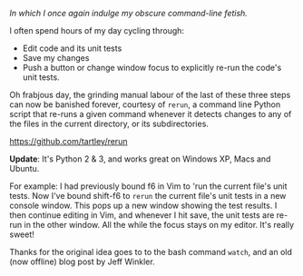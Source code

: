 <!--
.. title: Rerun unit tests whenever files update
.. slug: rerun-unit-tests-whenever-files-update
.. date: 2010-10-15 01:43:33-05:00
.. tags: file-watcher,geek,python,testing,software,mswin-dev,terminal
-->


*In which I once again indulge my obscure command-line fetish.*

I often spend hours of my day cycling through:

-   Edit code and its unit tests
-   Save my changes
-   Push a button or change window focus to explicitly re-run the code's
    unit tests.

Oh frabjous day, the grinding manual labour of the last of these three
steps can now be banished forever, courtesy of `rerun`, a command line
Python script that re-runs a given command whenever it detects changes
to any of the files in the current directory, or its subdirectories.

<https://github.com/tartley/rerun>

**Update**: It's Python 2 & 3, and works great on Windows XP, Macs and
Ubuntu.

For example: I had previously bound f6 in Vim to 'run the current file's
unit tests. Now I've bound shift-f6 to `rerun` the current file's
unit tests in a new console window. This pops up a new window showing
the test results. I then continue editing in Vim, and whenever I hit
save, the unit tests are re-run in the other window. All the while the
focus stays on my editor. It's really sweet!

Thanks for the original idea goes to to the bash command `watch`, and an
old (now offline) blog post by Jeff Winkler.
